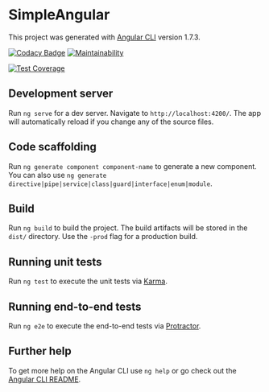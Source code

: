 
# SimpleAngular

This project was generated with [Angular CLI](https://github.com/angular/angular-cli) version 1.7.3.

[![Codacy Badge](https://api.codacy.com/project/badge/Grade/b09472ca81154b01beb6accd942c6354)](https://app.codacy.com/app/jbrach/angular-basics?utm_source=github.com&utm_medium=referral&utm_content=jbrach/angular-basics&utm_campaign=badger)
[![Maintainability](https://api.codeclimate.com/v1/badges/6c51f1e73bd9913f1c88/maintainability)](https://codeclimate.com/github/jbrach/angular-basics/maintainability)

[![Test Coverage](https://api.codeclimate.com/v1/badges/6c51f1e73bd9913f1c88/test_coverage)](https://codeclimate.com/github/jbrach/angular-basics/test_coverage)


## Development server

Run `ng serve` for a dev server. Navigate to `http://localhost:4200/`. The app will automatically reload if you change any of the source files.

## Code scaffolding

Run `ng generate component component-name` to generate a new component. You can also use `ng generate directive|pipe|service|class|guard|interface|enum|module`.

## Build

Run `ng build` to build the project. The build artifacts will be stored in the `dist/` directory. Use the `-prod` flag for a production build.

## Running unit tests

Run `ng test` to execute the unit tests via [Karma](https://karma-runner.github.io).

## Running end-to-end tests

Run `ng e2e` to execute the end-to-end tests via [Protractor](http://www.protractortest.org/).

## Further help

To get more help on the Angular CLI use `ng help` or go check out the [Angular CLI README](https://github.com/angular/angular-cli/blob/master/README.md).
